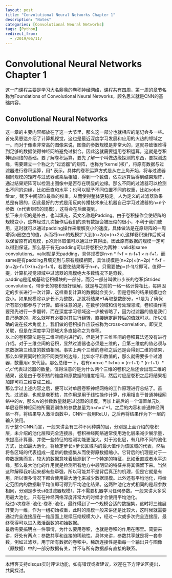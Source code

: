 ```yaml
---
layout: post
title: "Convolutional Neural Networks Chapter 1"
description: "Notes"
categories: [Convolutional Neural Networks]
tags: [Python]
redirect_from:
  - /2019/06/11/
---
```


# Convolutional Neural Networks Chapter 1  

这一门课程主要是学习大名鼎鼎的卷积神经网络，课程共有四周，第一周的章节名称为Foundations of Convolutional Neural Networks，顾名思义就是CNN的基础内容。

## Convolutional Neural Networks  

这一章的主要内容都放在了这一大节里，那么这一部分也就相应的笔记会多一些。首先吴恩达介绍了计算机视觉，这也是最近深度学习发展和应用的火热的领域之一。而对于像素非常高的图像来说，图像的参数规模是非常大的，这就导致很难得到足够的数据使得神经网络避免过拟合。因此这就需要运用卷积运算，这就是卷积神经网络的基础。要了解卷积运算，要先了解一个叫做边缘探测的东西，要探测边缘，需要建立一个称之为“过滤器”的矩阵，也称为“kernel(核)”，将原有数据与过滤器进行卷积运算，用* 表示。具体的卷积运算方式是从左上角开始，将与过滤器相同规模的矩阵与过滤器点乘后相加，得到一个数值，依次运算后得到结果矩阵，通过结果矩阵可以检测出图像中是否存在明显的边缘。那么不同的过滤器可以检测出不同的边缘，比如垂直和水平；也可以赋予不同位置不同的权重，比如sobel filter，赋予中间部位最重的权重，从而使得整体更稳定。人为定义的过滤器效果总是有限的，因此最好的方式是用反向传播技术来让机器自己学习过滤器的n×n个参数（n代表矩阵的规模），这将会在后面提到。  
接下来介绍的是补白，也叫填充，英文名称是Padding。由于卷积操作会使矩阵的规模变小，这样经过几次操作后我们的原有数据会被压缩的很小，不利于我们使用，这时就可以通过padding操作来缓解变小的速度。具体做法是在原矩阵的一周增添p圈空白的值，从而将n×n的规模扩大到(n+2p)×(n+2p),这样卷积操作后就可以保留原有的规模，p的具体取值可以通过计算得出，因此原有数据的规模一定可以得到保证。那么基于有无padding可以将卷积分为两种：valid和same convolutions。valid就是无padding，具体规模是n×n * f×f = n-f+1 × n-f+1。而same是有padding且填充到与原有规模相同，具体规模是(n+2p)×(n+2p) * f×f = (n+2p-f+1)×(n+2p-f+1)，若要使结果等于n×n，只需要使p=(f-1)/2即可。值得一提，计算机视觉领域中过滤器的规模绝大多数情况下是奇数。  
padding是组成基础卷积模块的一部分，而另一部分叫做带步长的卷积(Strided convolution)。带步长的卷积很好理解，就是与之前的一格一格计算相比，每隔固定的步长进行一次计算，这样重复计算的数据就会变少，但是卷积的结果规模也会变小。如果规模除以步长不为整数，那就将结果+1再取整数部分，+1是为了确保所有部分都参与了计算。值得注意的是，在数学领域和信号处理领域，卷积操作需要预先进行一步翻转，而在深度学习领域这一步被省略了，因为过滤器的值是我们自己确定的，那么就咩有必要对其进行翻转，直接确定翻转后的值就可以，所以准确的说在技术角度上，我们做的卷积操作应该被称为cross-correlation，即交叉关联，但是在深度学习领域大多直接称之为卷积。  
以上的卷积算法是在二维空间内进行的，但是对于三维空间的卷积算法还没有进行介绍。对于三维空间的卷积，显然过滤器也必须是三维的，且第三维度的值必须与原数据第三维度的数值相同。事实上两个三维的卷积之后还是会得到二维的结果，那么如果要同时检测不同类型的边缘，比如水平和数值的，那么就需要多个过滤器，数量用c'来代替。那么总结一下，若有n×n×c * f×f×c = (n-f+1) * (n-f+1）* c',c'代表过滤器的数量。值得注意的是为什么两个三维的卷积之后还会出现二维的结果，这是由于卷积核的维度和原数据的维度相同，然后对应层卷积之后将结果相加即可将三维变成二维。  
那么学过上述内容之后，便可以对单层卷积神经网络的工作原理进行总结了。首先，过滤器，也就是卷积核，其作用是用于线性操作计算，作用相当于普通神经网络中的w，那么w的参数数量就是过滤器的规模，再加上最后的一个偏置单元b，单层卷积神经网络所需要训练的参数总量为n×n×c'+1。之后的内容和普通神经网络一样，将结果导入激活函数中，CNN一般用ReLU，之后再将结果作为下一层的输入使用。  
对于整个CNN而言，一般来讲会有三种不同种类的层，分别是上面介绍的卷积层，未介绍的池化层和完全连接层。卷积神经网络通常使用池化层来减少展示量，来提高计算量、并使一些特征的检测功能更强大。对于池化层，有几种不同的池化方式，比如最大池化，将给定步长×步长区域内的最大值作为该区域的代表，然后将各区域的代表组成一组新的数据集从而使得原数据缩小。它背后的机理是对于一套数据集而言，较大的数据意味着检测到了一个特定的特征，比如垂直或者水平边缘，那么最大池化的作用就是检测所有地方中最明显的特征并将其保留下来。当然这种解释我听起来都有些牵强，所以可能并不是背后真正的机理，但是它就是有用，所以很多情况下都会使用最大池化来减少数据规模。此外还有平均池化，将给定范围内的数据取平均值即可得到平均池化结果。这两种池化方式相同的是超参数相同，分别是步长s和过滤器规模f，并不需要机器学习任何参数。一般来讲大多采用最大池化，只有在神经网络深度非常大的时候才会使用平均池化。  
经过n次卷积-池化-卷积-池化，最终得到了一个规模合适的数据集，这时将三维展开变为一维，作为一组初始权重，此时的规模一般来讲还是比较大，这时候就需要通过完全连接层在一维层面上继续压缩规模大小，经过一次或多次完全连接层，最终获得可以进入激活函数的初始数据。  
最后需要搞明白一件事情，为什么要用卷积，也就是卷积的作用在哪里。简要来讲，好处有两点：参数共享和连接的稀疏性。具体来讲，参数共享就是将一套参数，例如过滤器，用于所有数据的卷积中。稀疏连接性是指每一个输出只与图像（原数据）中的一部分数据有关，并不与所有数据都有直接的联系。

---
本博客支持disqus实时评论功能，如有错误或者建议，欢迎在下方评论区提出，共同探讨。  
